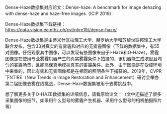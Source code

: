 Dense-Haze数据集对应论文：Dense-haze: A benchmark for image dehazing with dense-haze and haze-free images（ICIP 2019）

Dense-Haze数据集下载链接：https://data.vision.ee.ethz.ch/cvl/ntire19//dense-haze/

Dense-Haze数据集是由蒂米什瓦拉理工大学、赫罗纳大学和苏黎世联邦理工大学联合发布，包含33对真实的有雾霾和对应的无雾霾图像（下载的数据集中，有55对图像。仔细观察其中图像，可以发现有些图像来自于I-Haze和O-Haze）。雾霾图像是在使用专业雾霾机器产生的真实雾霾条件下拍摄的，该机器能生成浓密且均匀的雾霾场景，且能高保真地模拟真实的雾霾条件。此外，由于图像是在受控环境中采集的，因此有雾和无雾图像都是在相同的照明条件下捕获的。2019年，CVPR下NTIRE（New Trends in Image Restoration and Enhancement）研讨会举办第二届图像去雾在线挑战，Dense-Haze数据集被用于去雾挑战中。

想了解更多关于​O-HAZE数据集的详细信息，请看原始论文！（文中还描述了很多采集图像的细节，如采用什么型号的雾霾产生机器、采用什么型号的相机拍摄照片等）
